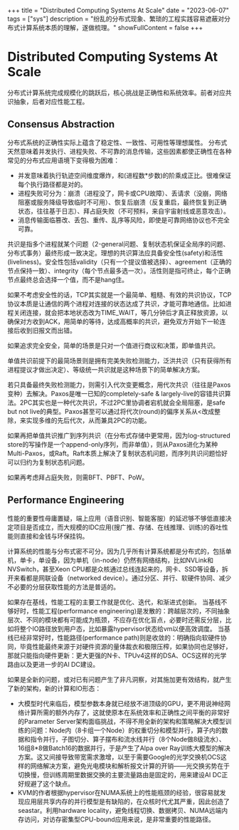 +++
title = "Distributed Computing Systems At Scale"
date = "2023-06-07"
tags = ["sys"]
description = "纷乱的分布式现象、繁琐的工程实践容易遮蔽对分布式计算系统本质的理解，遂做梳理。"
showFullContent = false
+++
# Distributed Computing Systems At Scale
分布式计算系统完成规模化的跳跃后，核心挑战是正确性和系统效率。前者对应共识抽象，后者对应性能工程。

## Consensus Abstraction
分布式系统的正确性实际上蕴含了稳定性、一致性、可用性等理想属性。
分布式天然意味着并发执行、进程失败、不可靠的消息传输，这些因素都使正确性在各种常见的分布式应用语境下变得极为困难：
- 并发意味着执行轨迹空间维度爆炸，和(进程数*步数)的阶乘成正比。很难保证每个执行路径都是对的。
- 进程失败可分为：崩溃（进程没了，网卡或CPU故障）、丢请求（没崩，网络阻塞或服务降级导致临时不可用）、恢复后崩溃（反复重启，最终恢复到正确状态，往往基于日志）、拜占庭失败（不可预料，来自宇宙射线或恶意攻击）。
- 消息传输面临篡改、丢包、重传、乱序等风险，即使是可靠网络协议也不完全可靠。

共识是指多个进程就某个问题（2-general问题、复制状态机保证全局序的问题、分布式事务）最终形成一致决定。理想的共识算法应具备安全性(safety)和活性(liveliness)。安全性包括validity（只有一个提议值被选择）、agreement（正确的节点保持一致）、integrity（每个节点最多选一次）。活性则是指可终止，每个正确节点最终总会选择一个值，而不是hang住。

如果不考虑安全性的话，TCP其实就是一个最简单、粗糙、有效的共识协议，TCP协议本质是让通信的两个进程对连接的状态达成了共识，才能可靠地通信。比如进程关闭连接，就会把本地状态改为TIME_WAIT，等几分钟后才真正释放资源，以确保对方收到ACK，用简单的等待，达成高概率的共识，避免双方开始下一轮连接后收到旧报文而出错。

如果追求完全安全，简单的场景是只对一个值进行商议和决策，即单值共识。

单值共识前提下的最简场景则是拥有完美失败检测能力，泛洪共识（只有获得所有进程提议才做出决定）、等级统一共识就是这种场景下的简单解决方案。

若只具备最终失败检测能力，则需引入代次变更概念，用代次共识（往往是Paxos变种）去解决。Paxos是唯一已知的completely-safe & largely-live的容错共识算法。2PC其实也是一种代次共识，不过2PC里协调者宕机就会全局阻塞，是safe but not live的典型。Paxos甚至可以通过将代次(round)的偏序关系从<改成整除，来实现多维的先后代次，从而兼具2PC的功能。

如果再把单值共识推广到序列共识（在分布式存储中更常用，因为log-structured store的写操作是一个append-only序列，而非单值），则从Paxos进化为某种Multi-Paxos，或Raft。Raft本质上解决了复制状态机问题，而序列共识问题恰好可以归约为复制状态机问题。

如果再考虑拜占庭失败，则需BFT、PBFT、PoW。

## Performance Engineering
性能的重要性毋庸置疑，端上应用（语音识别、智能客服）的延迟够不够低直接决定项目是否成立，而大规模的IDC应用(搜广推、存储、在线推理、训练)的吞吐性能则直接和金钱与环保挂钩。

计算系统的性能与分布式密不可分。因为几乎所有计算系统都是分布式的，包括单机，单卡，单设备，因为单机（in-node）仍然有网络结构，比如NVLink和NVSwitch，甚至Xeon CPU都是众核通过总线连起来的，网卡、SSD等设备，拆开来看都是网联设备（networked device）。通过分区、并行、软硬件协同、减少不必要的分层获取性能的方法是普适的。

如果存在基线，性能工程的主要工作就是优化、迭代，和渐进式创新。
当基线不够好时，性能工程(performance engineering)是发散的：跨越层次的，不同抽象层次、不同的模块都有可能成为瓶颈，不应存在优化盲点，必要时还需反分层，比如将整个IO路径放到用户态，比如暴露hypervisor状态给vm以便高效调度。
当基线已经非常好时，性能路径(performance path)则是收敛的：明确指向软硬件协同，毕竟性能最终来源于对硬件资源的量体裁衣和极限压榨，如果协同也足够好，那就只能指向硬件更新：更大更强的N卡、TPUv4这样的DSA、OCS这样的光学路由以及更进一步的AI DC建设。

如果是全新的问题，或对已有问题产生了非凡洞察，对其施加更有效结构，就产生了新的架构，新的计算和IO形态：
- 大模型时代来临后，模型参数本身就已经放不进顶级的GPU，更不用说神经网络计算所需的额外内存了，这就使原本在系统效率和正确性之间平衡的非常好的Parameter Server架构面临挑战，不得不用全新的架构和策略解决大模型训练的问题：Node内（8卡组一个Node）的权重切分和模型并行，算子内的数据和指令并行，子图切分、算子摆布和流水线并行（8个Node做8级流水）、16组8*8做Batch16的数据并行，于是产生了Alpa over Ray训练大模型的解决方案。这又间接导致带宽需求激增，以至于需要Google的光学交换机OCS这样的网络解决方案，避免光电模块和解析报文计算的开销——光交换劣势在于切换慢，但训练周期里数据交换的主要流量路由是固定的，用来建设AI DC正好规避了这个缺点。
- KVM的作者根据hypervisor在NUMA系统上的性能瓶颈的经验，很容易就发现应用层共享内存的并行模型是有缺陷的，在众核时代尤其严重，因此创造了seastar。利用hardware locality，避免线程切换、数据拷贝、NUMA远端内存访问，对访存密集型CPU-bound应用来说，是非常重要的性能路径。



